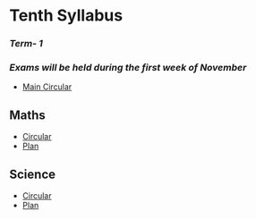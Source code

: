 # Tenth Syllabus

### ***Term- 1***
### ***Exams will be held during the first week of November***

* [Main Circular](http://cbseacademic.nic.in/web_material/Circulars/2021/51_Circular_2021.pdf)

## **Maths**
* [Circular](http://cbseacademic.nic.in/web_material/CurriculumMain22/termwise/Secondary/Mathematics_Sec_2021-22.pdf)
* [Plan](https://github.com/aniketrepo/syllabus-of-tenth/blob/main/maths-plan.md)

## **Science**
* [Circular](http://cbseacademic.nic.in/web_material/CurriculumMain22/termwise/Secondary/Science_Sec_2021-22.pdf)
* [Plan]()

